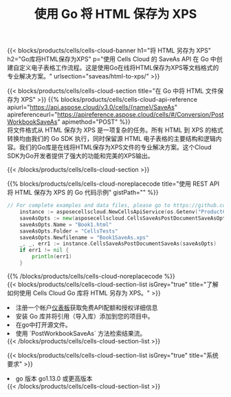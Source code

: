 ﻿---
title: 使用 Go 将 HTML 保存为 XPS
description: 利用Aspose.Cells Cloud SDK for Go将HTML格式文件保存为XPS格式文件。
kwords: Excel, Save HTML as XPS, REST, Go
howto: How to save HTML as XPS using Aspose.Cells Cloud Go library.
---
{{< blocks/products/cells/cells-cloud-banner h1="将 HTML 另存为 XPS" h2="Go库将HTML保存为XPS" p="使用 Cells Cloud 的 SaveAs API 在 Go 中创建自定义电子表格工作流程。这是使用Go在线将HTML保存为XPS等文档格式的专业解决方案。" urlsection="saveas/html-to-xps/" >}}

{{< blocks/products/cells/cells-cloud-section title="在 Go 中将 HTML 文件保存为 XPS" >}}
{{% blocks/products/cells/cells-cloud-api-reference apiurl="https://api.aspose.cloud/v3.0/cells/{name}/SaveAs" apireferenceurl="https://apireference.aspose.cloud/cells/#/Conversion/PostWorkbookSaveAs" apimethod="POST" %}}
<br/>
将文件格式从 HTML 保存为 XPS 是一项复杂的任务。所有 HTML 到 XPS 的格式转换均由我们的 Go SDK 执行，同时保留源 HTML 电子表格的主要结构和逻辑内容。我们的Go库是在线将HTML保存为XPS文件的专业解决方案。这个Cloud SDK为Go开发者提供了强大的功能和完美的XPS输出。

{{< /blocks/products/cells/cells-cloud-section >}}

{{% blocks/products/cells/cells-cloud-noreplacecode title="使用 REST API 将 HTML 保存为 XPS 的 Go 代码示例" gistPath="" %}}
  
```go
// For complete examples and data files, please go to https://github.com/aspose-cells-cloud/aspose-cells-cloud-go/
    instance := asposecellscloud.NewCellsApiService(os.Getenv("ProductClientId"), os.Getenv("ProductClientSecret"))
    saveAsOpts := new(asposecellscloud.CellsSaveAsPostDocumentSaveAsOpts)
    saveAsOpts.Name = "Book1.html"
    saveAsOpts.Folder = "CellsTests"
    saveAsOpts.Newfilename = "Book1SaveAs.xps"
    _, _, err1 := instance.CellsSaveAsPostDocumentSaveAs(saveAsOpts)
    if err1 != nil {
	    println(err1)
    }
```
  
{{% /blocks/products/cells/cells-cloud-noreplacecode %}}
<br/>
{{< blocks/products/cells/cells-cloud-section-list isGrey="true" title="了解如何使用 Cells Cloud Go 库将 HTML 另存为 XPS。" >}}
<li>注册一个帐户<a href="https://dashboard.aspose.cloud/">仪表板</a>获取免费API配额和授权详细信息</li>
<li>安装 Go 库并将引用（导入库）添加到您的项目中。</li>
<li>在go中打开源文件。</li>
<li>使用 `PostWorkbookSaveAs` 方法检索结果流。</li>
{{< /blocks/products/cells/cells-cloud-section-list >}}

{{< blocks/products/cells/cells-cloud-section-list isGrey="true" title="系统要求" >}}
<li>go 版本 go1.13.0 或更高版本</li>
{{< /blocks/products/cells/cells-cloud-section-list >}}
